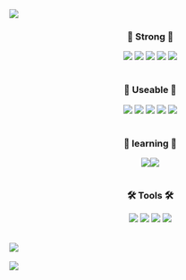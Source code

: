 <img src="https://capsule-render.vercel.app/api?type=waving&color=auto&height=200&section=header&text=Yoohayoung&fontSize=90" />
	<div align="center">
  
  <h3>🥇 Strong 🥇</h3>
  <img src="https://img.shields.io/badge/Node.js-339933?style=flat&logo=Node.js&logoColor=white" />
  <img src="https://img.shields.io/badge/Express-000000?style=flat&logo=Express&logoColor=white" />
  <img src="https://img.shields.io/badge/mongoDB-47A248?style=flat&logo=mongodb&logoColor=white" />
  <img src="https://img.shields.io/badge/mongoose-880000?style=flat&logo=mongoose&logoColor=white" />
	<img src="https://img.shields.io/badge/JavaScript-F7DF1E?style=flat&logo=JavaScript&logoColor=white" />
  
  <br/>
  <br/>
 
  <h3>🥈 Useable 🥈</h3>
  <img src="https://img.shields.io/badge/amazonEC2-FF9900?style=flat&logo=amazonec2&logoColor=white" />
	<img src="https://img.shields.io/badge/NGINX-009639?style=flat&logo=NGINX&logoColor=white" />
	<img src="https://img.shields.io/badge/PM2-2B037A?style=flat&logo=pm2&logoColor=white" />
	<img src="https://img.shields.io/badge/HTML5-E34F26?style=flat&logo=HTML5&logoColor=white" />
	<img src="https://img.shields.io/badge/CSS3-1572B6?style=flat&logo=CSS3&logoColor=white" />
  
  <br/>
  <br/>
  
  <h3>🥉 learning 🥉</h3>
  <img src="https://img.shields.io/badge/nestjs-E0234E?style=flat&logo=nestjs&logoColor=white" /><img src="https://img.shields.io/badge/typescript-3178C6?style=flat&logo=typescript&logoColor=white" />
  <br/>
  <br/>
    
  <h3>🛠 Tools 🛠</h3>
  <img src="https://img.shields.io/badge/GitHub-181717?style=flat&logo=GitHub&logoColor=white" />
  <img src="https://img.shields.io/badge/gitlab-FC6D26?style=flat&logo=gitlab&logoColor=white" />
  <img src="https://img.shields.io/badge/visualstudiocode-007ACC?style=flat&logo=visualstudiocode&logoColor=white" />
  <img src="https://img.shields.io/badge/postman-FF6C37?style=flat&logo=postman&logoColor=white" />
</div>
  <br/>
  <br/>
<img src="https://github-readme-stats.vercel.app/api/top-langs/?username=yooha0518&layout=compact"><br><br>
<img src="https://github-readme-stats.vercel.app/api?username=yooha0518&show_icons=true">


